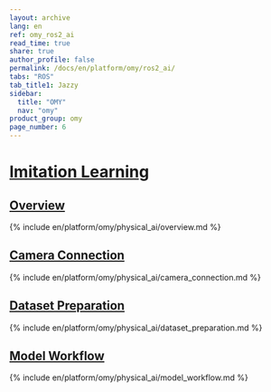 ```yaml
---
layout: archive
lang: en
ref: omy_ros2_ai
read_time: true
share: true
author_profile: false
permalink: /docs/en/platform/omy/ros2_ai/
tabs: "ROS"
tab_title1: Jazzy
sidebar:
  title: "OMY"
  nav: "omy"
product_group: omy
page_number: 6
---
```


<style>body {counter-reset: h1 5 !important;}</style>

# [lmitation Learning](#lmitation-Learning)

## [Overview](#overview)
{% include en/platform/omy/physical_ai/overview.md %}

## [Camera Connection](#camera-connection)
{% include en/platform/omy/physical_ai/camera_connection.md %}

## [Dataset Preparation](#dataset-preparation)
{% include en/platform/omy/physical_ai/dataset_preparation.md %}

## [Model Workflow](#model-workflow)
{% include en/platform/omy/physical_ai/model_workflow.md %}

